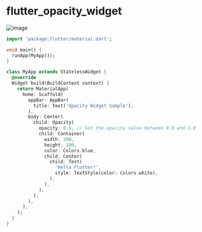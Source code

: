 # flutter_opacity_widget

![image](https://github.com/luiscoco/flutter_opacity_widget/assets/32194879/a2d38d0e-077e-4f5a-b748-0f09edaaca69)

```dart
import 'package:flutter/material.dart';

void main() {
  runApp(MyApp());
}

class MyApp extends StatelessWidget {
  @override
  Widget build(BuildContext context) {
    return MaterialApp(
      home: Scaffold(
        appBar: AppBar(
          title: Text('Opacity Widget Sample'),
        ),
        body: Center(
          child: Opacity(
            opacity: 0.5, // Set the opacity value between 0.0 and 1.0
            child: Container(
              width: 200,
              height: 200,
              color: Colors.blue,
              child: Center(
                child: Text(
                  'Hello Flutter!',
                  style: TextStyle(color: Colors.white),
                ),
              ),
            ),
          ),
        ),
      ),
    );
  }
}
```
